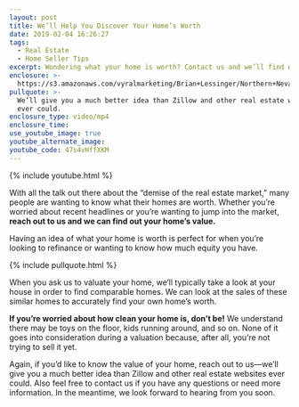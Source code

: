 ```yaml
---
layout: post
title: We’ll Help You Discover Your Home’s Worth
date: 2019-02-04 16:26:27
tags:
  - Real Estate
  - Home Seller Tips
excerpt: Wondering what your home is worth? Contact us and we’ll find out!
enclosure: >-
  https://s3.amazonaws.com/vyralmarketing/Brian+Lessinger/Northern+Nevada+Real+Estate-+How+to+Find+Your+Home's+Value.mp4
pullquote: >-
  We’ll give you a much better idea than Zillow and other real estate websites
  ever could.
enclosure_type: video/mp4
enclosure_time:
use_youtube_image: true
youtube_alternate_image:
youtube_code: 47s4vHffXKM
---
```


{% include youtube.html %}

With all the talk out there about the “demise of the real estate market,” many people are wanting to know what their homes are worth. Whether you’re worried about recent headlines or you’re wanting to jump into the market, **reach out to us and we can find out your home’s value.**

Having an idea of what your home is worth is perfect for when you’re looking to refinance or wanting to know how much equity you have.

{% include pullquote.html %}

When you ask us to valuate your home, we’ll typically take a look at your house in order to find comparable homes. We can look at the sales of these similar homes to accurately find your own home’s worth.

**If you’re worried about how clean your home is, don’t be!** We understand there may be toys on the floor, kids running around, and so on. None of it goes into consideration during a valuation because, after all, you’re not trying to sell it yet.

Again, if you’d like to know the value of your home, reach out to us—we’ll give you a much better idea than Zillow and other real estate websites ever could. Also feel free to contact us if you have any questions or need more information. In the meantime, we look forward to hearing from you soon.